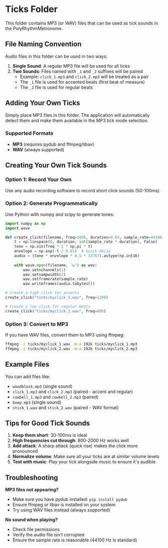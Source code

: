 # Ticks Folder

This folder contains MP3 (or WAV) files that can be used as tick sounds in the PolyRhythmMetronome.

## File Naming Convention

Audio files in this folder can be used in two ways:

1. **Single Sound**: A regular MP3 file will be used for all ticks
2. **Two Sounds**: Files named with `_1` and `_2` suffixes will be paired
   - Example: `click_1.mp3` and `click_2.mp3` will be treated as a pair
   - The `_1` file is used for accented beats (first beat of measure)
   - The `_2` file is used for regular beats

## Adding Your Own Ticks

Simply place MP3 files in this folder. The application will automatically detect them and make them available in the MP3 tick mode selection.

### Supported Formats
- **MP3** (requires pydub and ffmpeg/libav)
- **WAV** (always supported)

## Creating Your Own Tick Sounds

### Option 1: Record Your Own
Use any audio recording software to record short click sounds (50-100ms).

### Option 2: Generate Programmatically
Use Python with numpy and scipy to generate tones:

```python
import numpy as np
import wave

def create_click(filename, freq=1000, duration=0.05, sample_rate=44100):
    t = np.linspace(0, duration, int(sample_rate * duration), False)
    tone = np.sin(freq * 2 * np.pi * t)
    envelope = np.exp(-t / 0.01)  # Quick decay
    audio = (tone * envelope * 0.5 * 32767).astype(np.int16)
    
    with wave.open(filename, 'w') as wav:
        wav.setnchannels(1)
        wav.setsampwidth(2)
        wav.setframerate(sample_rate)
        wav.writeframes(audio.tobytes())

# Create a high click for accents
create_click("ticks/myclick_1.wav", freq=1200)

# Create a low click for regular beats
create_click("ticks/myclick_2.wav", freq=800)
```

### Option 3: Convert to MP3
If you have WAV files, convert them to MP3 using ffmpeg:

```bash
ffmpeg -i ticks/myclick_1.wav -b:a 192k ticks/myclick_1.mp3
ffmpeg -i ticks/myclick_2.wav -b:a 192k ticks/myclick_2.mp3
```

## Example Files

You can add files like:
- `woodblock.mp3` (single sound)
- `click_1.mp3` and `click_2.mp3` (paired - accent and regular)
- `cowbell_1.mp3` and `cowbell_2.mp3` (paired)
- `beep.mp3` (single sound)
- `stick_1.wav` and `stick_2.wav` (paired - WAV format)

## Tips for Good Tick Sounds

1. **Keep them short**: 30-100ms is ideal
2. **High frequencies cut through**: 800-2000 Hz works well
3. **Add attack**: A sharp attack (quick rise) makes the click more pronounced
4. **Normalize volume**: Make sure all your ticks are at similar volume levels
5. **Test with music**: Play your tick alongside music to ensure it's audible

## Troubleshooting

**MP3 files not appearing?**
- Make sure you have pydub installed: `pip install pydub`
- Ensure ffmpeg or libav is installed on your system
- Try using WAV files instead (always supported)

**No sound when playing?**
- Check file permissions
- Verify the audio file isn't corrupted
- Ensure the sample rate is reasonable (44100 Hz is standard)
